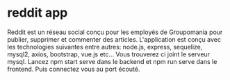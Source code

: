 # reddit app
Reddit est un réseau social conçu pour les employés de Groupomania pour publier, supprimer et commenter des articles. 
L'application est conçu avec les technologies suivantes entre autres: 
node.js, express, sequelize, mysql2, axios, bootstrap, vue.js etc...
Vous trouverez ci joint le serveur mysql.
Lancez npm start serve dans le backend et npm run serve dans le frontend. Puis connectez vous au port écouté.

